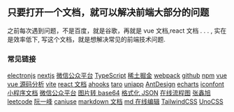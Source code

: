 ## 只要打开一个文档，就可以解决前端大部分的问题

之前每次遇到问题，不是百度，就是谷歌，再就是 vue 文档,react 文档 . . . , 实在是效率低下, 写这个文档，就是想解决常见的前端技术问题.

### 常见链接

<!-- <a class="link" target="_blank" href="xxx">xxxx</a> -->
<!-- <a class="link" target="_blank" href="xxx">xxxx</a> -->
<!-- <a class="link" target="_blank" href="xxx">xxxx</a> -->

<a class="link" target="_blank" href="https://www.electronjs.org/zh/docs/latest/tutorial/quick-start">electronjs</a>
<a class="link" target="_blank" href="https://www.nextjs.cn/docs/getting-started">nextjs</a>
<a class="link" target="_blank" href="https://mp.weixin.qq.com/">微信公众平台</a>
<a class="link" target="_blank" href="https://www.tslang.cn/docs/home.html">TypeScript</a>
<a class="link" target="_blank" href="https://juejin.cn/">稀土掘金</a>
<a class="link" target="_blank" href="https://www.webpackjs.com/concepts/">webpack</a>
<a class="link" target="_blank" href="https://github.com/ImCccc">github</a>
<a class="link" target="_blank" href="https://www.npmjs.com/settings/vs1435/packages">npm</a>
<a class="link" target="_blank" href="https://cn.vuejs.org/">vue</a>
<a class="link" target="_blank" href="https://vue3js.cn/start/">vue 源码分析</a>
<a class="link" target="_blank" href="https://vitejs.cn/guide/">vite</a>
<a class="link" target="_blank" href="https://zh-hans.reactjs.org/docs/getting-started.html">react 文档</a>
<a class="link" target="_blank" href="https://ahooks.gitee.io/zh-CN/hooks/use-request/index">ahooks</a>
<a class="link" target="_blank" href="https://taro-docs.jd.com/docs/">taro</a>
<a class="link" target="_blank" href="https://uniapp.dcloud.net.cn/">uniapp</a>
<a class="link" target="_blank" href="https://ant.design/index-cn/">AntDesign</a>
<a class="link" target="_blank" href="https://echarts.apache.org/zh/index.html">echarts</a>
<a class="link" target="_blank" href="https://www.iconfont.cn/">iconfont</a>
<a class="link" target="_blank" href="https://developers.weixin.qq.com/miniprogram/dev/framework/">小程序文档</a>
<a class="link" target="_blank" href="https://mp.weixin.qq.com/">微信公众平台</a>
<a class="link" target="_blank" href="https://c.runoob.com/front-end/59/">图片转 base64</a>
<a class="link" target="_blank" href="https://tool.oschina.net/codeformat/json/">格式化 JSON</a>
<a class="link" target="_blank" href="https://boardmix.cn/user/login/">在线流程图</a>
<a class="link" target="_blank" href="https://www.zhangxinxu.com/life/about/">张鑫旭</a>
<a class="link" target="_blank" href="https://leetcode.cn/">leetcode</a>
<a class="link" target="_blank" href="https://www.ruanyifeng.com/blog/">阮一峰</a>
<a class="link" target="_blank" href="https://caniuse.com/">caniuse</a>
<a class="link" target="_blank" href="https://markdown.com.cn/basic-syntax/images.html">markdown 文档</a>
<a class="link" target="_blank" href="https://markdown.com.cn/editor/">md 在线编辑</a>
<a class="link" target="_blank" href="https://www.tailwindcss.cn/docs/installation">TailwindCSS</a>
<a class="link" target="_blank" href="https://alfred-skyblue.github.io/unocss-docs-cn/guide/">UnoCSS</a>
